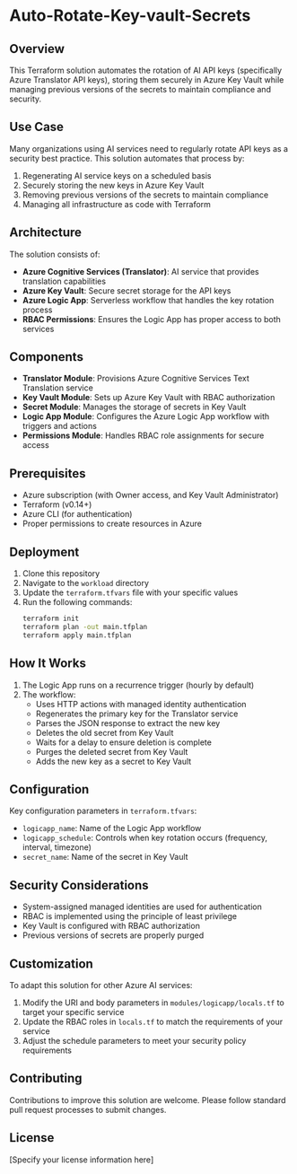 # Auto-Rotate-Key-vault-Secrets

## Overview
This Terraform solution automates the rotation of AI API keys (specifically Azure Translator API keys), storing them securely in Azure Key Vault while managing previous versions of the secrets to maintain compliance and security.

## Use Case
Many organizations using AI services need to regularly rotate API keys as a security best practice. This solution automates that process by:
1. Regenerating AI service keys on a scheduled basis
2. Securely storing the new keys in Azure Key Vault
3. Removing previous versions of the secrets to maintain compliance
4. Managing all infrastructure as code with Terraform

## Architecture
The solution consists of:
- **Azure Cognitive Services (Translator)**: AI service that provides translation capabilities
- **Azure Key Vault**: Secure secret storage for the API keys
- **Azure Logic App**: Serverless workflow that handles the key rotation process
- **RBAC Permissions**: Ensures the Logic App has proper access to both services

## Components
- **Translator Module**: Provisions Azure Cognitive Services Text Translation service
- **Key Vault Module**: Sets up Azure Key Vault with RBAC authorization
- **Secret Module**: Manages the storage of secrets in Key Vault
- **Logic App Module**: Configures the Azure Logic App workflow with triggers and actions
- **Permissions Module**: Handles RBAC role assignments for secure access

## Prerequisites
- Azure subscription (with Owner access, and Key Vault Administrator)
- Terraform (v0.14+)
- Azure CLI (for authentication)
- Proper permissions to create resources in Azure

## Deployment
1. Clone this repository
2. Navigate to the `workload` directory
3. Update the `terraform.tfvars` file with your specific values
4. Run the following commands:
    ```bash
    terraform init
    terraform plan -out main.tfplan
    terraform apply main.tfplan
    ```

## How It Works
1. The Logic App runs on a recurrence trigger (hourly by default)
2. The workflow:
   - Uses HTTP actions with managed identity authentication
   - Regenerates the primary key for the Translator service
   - Parses the JSON response to extract the new key
   - Deletes the old secret from Key Vault
   - Waits for a delay to ensure deletion is complete
   - Purges the deleted secret from Key Vault
   - Adds the new key as a secret to Key Vault

## Configuration
Key configuration parameters in `terraform.tfvars`:
- `logicapp_name`: Name of the Logic App workflow
- `logicapp_schedule`: Controls when key rotation occurs (frequency, interval, timezone)
- `secret_name`: Name of the secret in Key Vault

## Security Considerations
- System-assigned managed identities are used for authentication
- RBAC is implemented using the principle of least privilege
- Key Vault is configured with RBAC authorization
- Previous versions of secrets are properly purged

## Customization
To adapt this solution for other Azure AI services:
1. Modify the URI and body parameters in `modules/logicapp/locals.tf` to target your specific service
2. Update the RBAC roles in `locals.tf` to match the requirements of your service
3. Adjust the schedule parameters to meet your security policy requirements

## Contributing
Contributions to improve this solution are welcome. Please follow standard pull request processes to submit changes.

## License
[Specify your license information here]